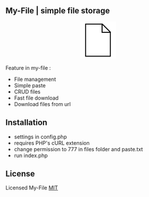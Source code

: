 ## My-File | simple file storage
<p align="center"><img src="https://raw.githubusercontent.com/dewanakl/My-File/main/icon.png" width="100"></p>
Feature in my-file :

- File management
- Simple paste
- CRUD files
- Fast file download
- Download files from url

## Installation
- settings in config.php
- requires PHP's cURL extension
- change permission to 777 in files folder and paste.txt
- run index.php

## License
Licensed My-File [MIT](https://opensource.org/licenses/MIT)
